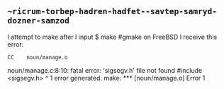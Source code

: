 ## `~ricrum-torbep-hadren-hadfet--savtep-samryd-dozner-samzod`
I attempt to make after I input $ make #gmake on FreeBSD I receive this error:

    CC    noun/manage.o
noun/manage.c:8:10: fatal error: 'sigsegv.h' file not found
#include <sigsegv.h>
         ^
1 error generated.
make: *** [noun/manage.o] Error 1
